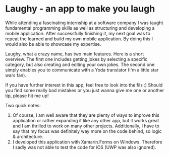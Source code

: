 # Laughy - an app to make you laugh
While attending a fascinating internship at a software company I was taught fundamental programming skills as well as structuring and developing a mobile application. 
After successfully finishing it, my next goal was to repeat the learned and build my own mobile application. 
By doing this I would also be able to showcase my expertise.

Laughy, what a crazy name, has two main features. Here is a short overview.
The first one includes getting jokes by selecting a specific category, but also creating and editing your own jokes.
The second one simply enables you to communicate with a Yoda translator (I'm a little star wars fan).

If you have further interest in this app, feel free to look into the fils :)
Should you find some really bad mistakes or you just wanna give me one or another tip, please hit me up!

Two quick notes:
1. Of course, I am well aware that they are plenty of ways to improve this application or rather expanding it like any other app, but it works great and I am thrilled to work on many other projects. Additionally, I have to say that my focus was definitely way more on the code behind, so logic & architecture.
2. I developed this application with Xamarin.Forms on Windows. Therefore I sadly was not able to test the code for iOS (UWP was also ignored).
